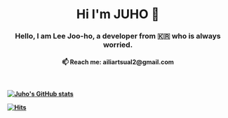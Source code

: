
<h1 align="center"> Hi I'm JUHO 👋 </h1>

<h3 align="center">Hello, I am Lee Joo-ho, a developer from 🇰🇷 who is always worried.</h3>
<h4 align="center"> 📫 Reach me: ailiartsual2@gmail.com<h4>

<br>

[![Juho's GitHub stats](https://github-readme-stats.vercel.app/api?username=ailiartsual2)](https://github.com/anuraghazra/github-readme-stats)

[![Hits](https://hits.seeyoufarm.com/api/count/incr/badge.svg?url=https%3A%2F%2Fgithub.com%2FAiliartsuaL2%2FAiliartsuaL2&count_bg=%2379C83D&title_bg=%23555555&icon=&icon_color=%23E7E7E7&title=hits&edge_flat=false)](https://hits.seeyoufarm.com)
